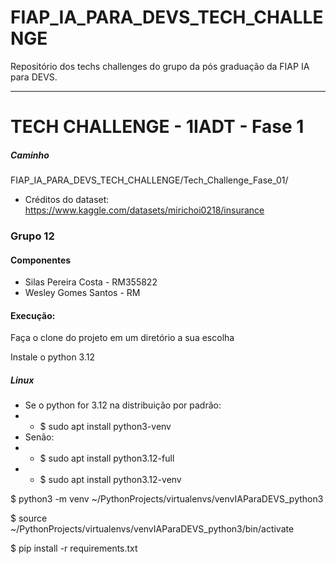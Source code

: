 # FIAP_IA_PARA_DEVS_TECH_CHALLENGE
Repositório dos techs challenges do grupo da pós graduação da FIAP IA para DEVS.

****
# TECH CHALLENGE - 1IADT - Fase 1
##### Caminho
FIAP_IA_PARA_DEVS_TECH_CHALLENGE/Tech_Challenge_Fase_01/

* Créditos do dataset:
https://www.kaggle.com/datasets/mirichoi0218/insurance

### Grupo 12
#### Componentes
* Silas Pereira Costa - RM355822
* Wesley Gomes Santos - RM



#### Execução:

Faça o clone do projeto em um diretório a sua escolha

Instale o python 3.12

##### Linux 
* Se o python for 3.12 na distribuição por padrão:
* * $ sudo apt install python3-venv 
* Senão:
* * $ sudo apt install python3.12-full
* * $ sudo apt install python3.12-venv

$ python3 -m venv ~/PythonProjects/virtualenvs/venvIAParaDEVS_python3

$ source ~/PythonProjects/virtualenvs/venvIAParaDEVS_python3/bin/activate

$ pip install -r requirements.txt